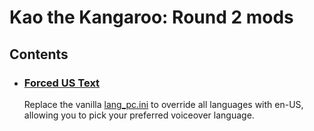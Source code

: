 # Kao the Kangaroo: Round 2 mods

## Contents

- ### [Forced US Text](./forced-us-text)
  Replace the vanilla [lang_pc.ini](./forced-us-text/lang_pc.ini) to override all languages with en-US, allowing you to pick your preferred voiceover language.